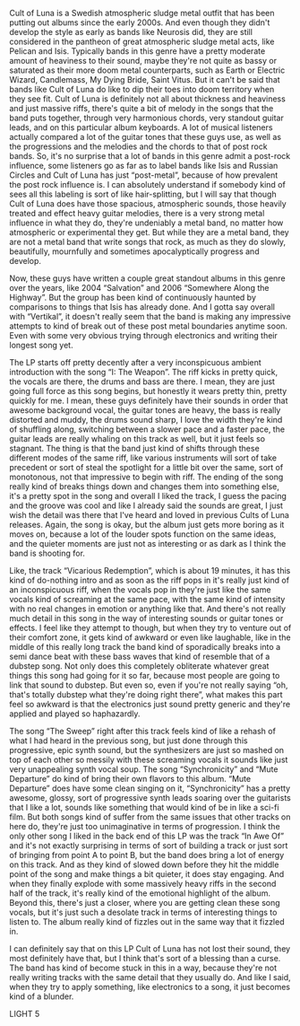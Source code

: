 Cult of Luna is a Swedish atmospheric sludge metal outfit that has been putting out albums since the early 2000s. And even though they didn't develop the style as early as bands like Neurosis did, they are still considered in the pantheon of great atmospheric sludge metal acts, like Pelican and Isis. Typically bands in this genre have a pretty moderate amount of heaviness to their sound, maybe they're not quite as bassy or saturated as their more doom metal counterparts, such as Earth or Electric Wizard, Candlemass, My Dying Bride, Saint Vitus. But it can't be said that bands like Cult of Luna do like to dip their toes into doom territory when they see fit. Cult of Luna is definitely not all about thickness and heaviness and just massive riffs, there's quite a bit of melody in the songs that the band puts together, through very harmonious chords, very standout guitar leads, and on this particular album keyboards. A lot of musical listeners actually compared a lot of the guitar tones that these guys use, as well as the progressions and the melodies and the chords to that of post rock bands. So, it's no surprise that a lot of bands in this genre admit a post-rock influence, some listeners go as far as to label bands like Isis and Russian Circles and Cult of Luna has just “post-metal”, because of how prevalent the post rock influence is. I can absolutely understand if somebody kind of sees all this labeling is sort of like hair-splitting, but I will say that though Cult of Luna does have those spacious, atmospheric sounds, those heavily treated and effect heavy guitar melodies, there is a very strong metal influence in what they do, they're undeniably a metal band, no matter how atmospheric or experimental they get. But while they are a metal band, they are not a metal band that write songs that rock, as much as they do slowly, beautifully, mournfully and sometimes apocalyptically progress and develop.

Now, these guys have written a couple great standout albums in this genre over the years, like 2004 “Salvation” and 2006 “Somewhere Along the Highway”. But the group has been kind of continuously haunted by comparisons to things that Isis has already done. And I gotta say overall with “Vertikal”, it doesn't really seem that the band is making any impressive attempts to kind of break out of these post metal boundaries anytime soon. Even with some very obvious trying through electronics and writing their longest song yet.

The LP starts off pretty decently after a very inconspicuous ambient introduction with the song “I: The Weapon”. The riff kicks in pretty quick, the vocals are there, the drums and bass are there. I mean, they are just going full force as this song begins, but honestly it wears pretty thin, pretty quickly for me. I mean, these guys definitely have their sounds in order that awesome background vocal, the guitar tones are heavy, the bass is really distorted and muddy, the drums sound sharp, I love the width they're kind of shuffling along, switching between a slower pace and a faster pace, the guitar leads are really whaling on this track as well, but it just feels so stagnant. The thing is that the band just kind of shifts through these different modes of the same riff, like various instruments will sort of take precedent or sort of steal the spotlight for a little bit over the same, sort of monotonous, not that impressive to begin with riff. The ending of the song really kind of breaks things down and changes them into something else, it's a pretty spot in the song and overall I liked the track, I guess the pacing and the groove was cool and like I already said the sounds are great, I just wish the detail was there that I've heard and loved in previous Cults of Luna releases. Again, the song is okay, but the album just gets more boring as it moves on, because a lot of the louder spots function on the same ideas, and the quieter moments are just not as interesting or as dark as I think the band is shooting for.

Like, the track “Vicarious Redemption”, which is about 19 minutes, it has this kind of do-nothing intro and as soon as the riff pops in it's really just kind of an inconspicuous riff, when the vocals pop in they're just like the same vocals kind of screaming at the same pace, with the same kind of intensity with no real changes in emotion or anything like that. And there's not really much detail in this song in the way of interesting sounds or guitar tones or effects. I feel like they attempt to though, but when they try to venture out of their comfort zone, it gets kind of awkward or even like laughable, like in the middle of this really long track the band kind of sporadically breaks into a semi dance beat with these bass waves that kind of resemble that of a dubstep song. Not only does this completely obliterate whatever great things this song had going for it so far, because most people are going to link that sound to dubstep. But even so, even if you're not really saying “oh, that's totally dubstep what they're doing right there”, what makes this part feel so awkward is that the electronics just sound pretty generic and they're applied and played so haphazardly.

The song “The Sweep” right after this track feels kind of like a rehash of what I had heard in the previous song, but just done through this progressive, epic synth sound, but the synthesizers are just so mashed on top of each other so messily with these screaming vocals it sounds like just very unappealing synth vocal soup. The song “Synchronicity” and “Mute Departure” do kind of bring their own flavors to this album. “Mute Departure” does have some clean singing on it, “Synchronicity” has a pretty awesome, glossy, sort of progressive synth leads soaring over the guitarists that I like a lot, sounds like something that would kind of be in like a sci-fi film. But both songs kind of suffer from the same issues that other tracks on here do, they're just too unimaginative in terms of progression. I think the only other song I liked in the back end of this LP was the track “In Awe Of” and it's not exactly surprising in terms of sort of building a track or just sort of bringing from point A to point B, but the band does bring a lot of energy on this track. And as they kind of slowed down before they hit the middle point of the song and make things a bit quieter, it does stay engaging. And when they finally explode with some massively heavy riffs in the second half of the track, it's really kind of the emotional highlight of the album. Beyond this, there's just a closer, where you are getting clean these song vocals, but it's just such a desolate track in terms of interesting things to listen to. The album really kind of fizzles out in the same way that it fizzled in.

I can definitely say that on this LP Cult of Luna has not lost their sound, they most definitely have that, but I think that's sort of a blessing than a curse. The band has kind of become stuck in this in a way, because they're not really writing tracks with the same detail that they usually do. And like I said, when they try to apply something, like electronics to a song, it just becomes kind of a blunder.

LIGHT 5
